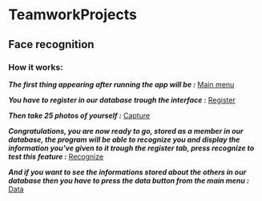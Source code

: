 # TeamworkProjects
## Face recognition
### How it works:
***The first thing appearing after running the app will be :*** [Main menu](https://imgur.com/9BFLetK)  

***You have to register in our database trough the interface :*** [Register](https://imgur.com/TvBlrVa)  

***Then take 25 photos of yourself :*** [Capture](https://imgur.com/vK6mBLE)  

***Congratulations, you are now ready to go, stored as a member in our database, the program will be able to recognize you and display the information you've given to it trough the register tab, press recognize to test this feature :*** [Recognize](https://imgur.com/undefined)

***And if you want to see the informations stored about the others in our database then you have to press the data button from the main menu :*** [Data](https://imgur.com/cunNZmr) 
